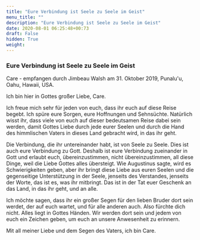 ```yaml
---
title: "Eure Verbindung ist Seele zu Seele im Geist"
menu_title: ""
description: "Eure Verbindung ist Seele zu Seele im Geist"
date: 2020-08-01 06:25:48+00:73
draft: False
hidden: True
weight:
---
```

### Eure Verbindung ist Seele zu Seele im Geist

Care - empfangen durch Jimbeau Walsh am 31. Oktober 2019, Punalu'u, Oahu, Hawaii, USA.

Ich bin hier in Gottes großer Liebe, Care.

Ich freue mich sehr für jeden von euch, dass ihr euch auf diese Reise begebt. Ich spüre eure Sorgen, eure Hoffnungen und Sehnsüchte. Natürlich wisst ihr, dass viele von euch auf dieser bedeutsamen Reise dabei sein werden, damit Gottes Liebe durch jede eurer Seelen und durch die Hand des himmlischen Vaters in dieses Land gebracht wird, in das ihr geht.

Die Verbindung, die ihr untereinander habt, ist von Seele zu Seele. Dies ist auch eure Verbindung zu Gott. Deshalb ist eure Verbindung zueinander in Gott und erlaubt euch, übereinzustimmen, nicht übereinzustimmen, all diese Dinge, weil die Liebe Gottes alles übersteigt. Wie Augustinus sagte, wird es Schwierigkeiten geben, aber ihr bringt diese Liebe aus euren Seelen und die gegenseitige Unterstützung in der Seele, jenseits des Verstandes, jenseits der Worte, das ist es, was ihr mitbringt. Das ist in der Tat euer Geschenk an das Land, in das ihr geht, und an alle.

Ich möchte sagen, dass ihr ein großer Segen für den lieben Bruder dort sein werdet, der auf euch wartet, und für alle anderen auch. Also fürchte dich nicht. Alles liegt in Gottes Händen. Wir werden dort sein und jedem von euch ein Zeichen geben, um euch an unsere Anwesenheit zu erinnern.

Mit all meiner Liebe und dem Segen des Vaters, ich bin Care.
